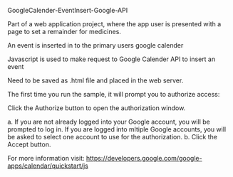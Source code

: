 GoogleCalender-EventInsert-Google-API

Part of a web application project, where the app user is presented with a page to set a remainder for medicines. 

An event is inserted in to the primary users google calender

Javascript is used to make request to Google Calender API to insert an event

Need to be saved as .html file and placed in the web server. 

The first time you run the sample, it will prompt you to authorize access:

Click the Authorize button to open the authorization window.

a. If you are not already logged into your Google account, you will be prompted to log in. If you are logged into  mltiple Google accounts, you will be asked to select one account to use for the authorization.
b. Click the Accept button.

For more information visit: https://developers.google.com/google-apps/calendar/quickstart/js